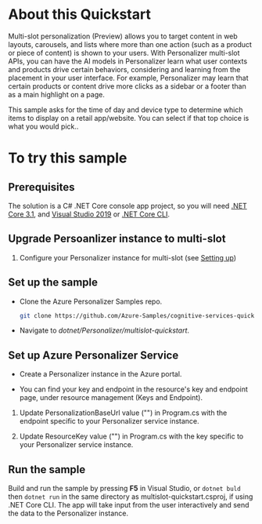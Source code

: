 # About this Quickstart

Multi-slot personalization (Preview) allows you to target content in web layouts, carousels, and lists where more than one action (such as a product or piece of content) is shown to your users. With Personalizer multi-slot APIs, you can have the AI models in Personalizer learn what user contexts and products drive certain behaviors, considering and learning from the placement in your user interface. For example, Personalizer may learn that certain products or content drive more clicks as a sidebar or a footer than as a main highlight on a page.

This sample asks for the time of day and device type to determine which items to display on a retail app/website. You can select if that top choice is what you would pick..

# To try this sample

## Prerequisites

The solution is a C# .NET Core console app project, so you will need [.NET Core 3.1](https://dotnet.microsoft.com/download/dotnet-core/3.1), and [Visual Studio 2019](https://visualstudio.microsoft.com/vs/) or [.NET Core CLI](https://docs.microsoft.com/en-us/dotnet/core/tools/).

## Upgrade Persoanlizer instance to multi-slot

 1. Configure your Personalizer instance for multi-slot (see [Setting up](https://docs.microsoft.com/en-us/azure/cognitive-services/personalizer/how-to-multi-slot?pivots=programming-language-csharp))

## Set up the sample

- Clone the Azure Personalizer Samples repo.

    ```bash
    git clone https://github.com/Azure-Samples/cognitive-services-quickstart-code.git
    ```

- Navigate to _dotnet/Personalizer/multislot-quickstart_.


## Set up Azure Personalizer Service

- Create a Personalizer instance in the Azure portal.

- You can find your key and endpoint in the resource's key and endpoint page, under resource management (Keys and Endpoint).

1. Update PersonalizationBaseUrl value ("<REPLACE-WITH-YOUR-PERSONALIZER-ENDPOINT>") in Program.cs with the endpoint specific to your Personalizer service instance.

1. Update ResourceKey value ("<REPLACE-WITH-YOUR-PERSONALIZER-KEY>") in Program.cs with the key specific to your Personalizer service instance.

## Run the sample

Build and run the sample by pressing **F5** in Visual Studio, or `dotnet buld` then `dotnet run` in the same directory as multislot-quickstart.csproj, if using .NET Core CLI. The app will take input from the user interactively and send the data to the Personalizer instance.
